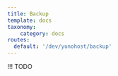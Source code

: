 ```yaml
---
title: Backup
template: docs
taxonomy:
    category: docs
routes:
  default: '/dev/yunohost/backup'
---
```


!!! TODO
